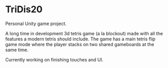 # TriDis20
Personal Unity game project.

A long time in development 3d tetris game (a la blockout) made with all the features a modern tetris should include. The game has a main tetris flip game mode where the player stacks on two shared gameboards at the same time.

Currently working on finishing touches and UI.
